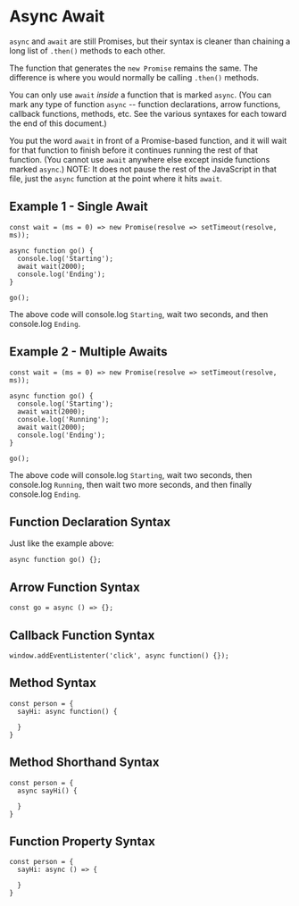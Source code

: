 # Async Await

`async` and  `await` are still Promises, but their syntax is cleaner than chaining a long list of `.then()` methods to each other.

The function that generates the `new Promise` remains the same.  The difference is where you would normally be calling `.then()` methods.

You can only use `await` *inside* a function that is marked `async`.  (You can mark any type of function `async` -- function declarations, arrow functions, callback functions, methods, etc.  See the various syntaxes for each toward the end of this document.)

You put the word `await` in front of a Promise-based function, and it will wait for that function to finish before it continues running the rest of that function.  (You cannot use `await` anywhere else except inside functions marked `async`.)  NOTE: It does not pause the rest of the JavaScript in that file, just the `async` function at the point where it hits `await`.


## Example 1 - Single Await

```
const wait = (ms = 0) => new Promise(resolve => setTimeout(resolve, ms));

async function go() {
  console.log('Starting');
  await wait(2000);
  console.log('Ending');
}

go();
```

The above code will console.log `Starting`, wait two seconds, and then console.log `Ending`.


## Example 2 - Multiple Awaits

```
const wait = (ms = 0) => new Promise(resolve => setTimeout(resolve, ms));

async function go() {
  console.log('Starting');
  await wait(2000);
  console.log('Running');
  await wait(2000);
  console.log('Ending');
}

go();
```

The above code will console.log `Starting`, wait two seconds, then console.log `Running`, then wait two more seconds, and then finally console.log `Ending`.


## Function Declaration Syntax

Just like the example above:

`async function go() {};`


## Arrow Function Syntax

`const go = async () => {};`


## Callback Function Syntax

`window.addEventListenter('click', async function() {});`


## Method Syntax

```
const person = {
  sayHi: async function() {

  }
}
```


## Method Shorthand Syntax

```
const person = {
  async sayHi() {

  }
}
```


## Function Property Syntax

```
const person = {
  sayHi: async () => {

  }
}
```